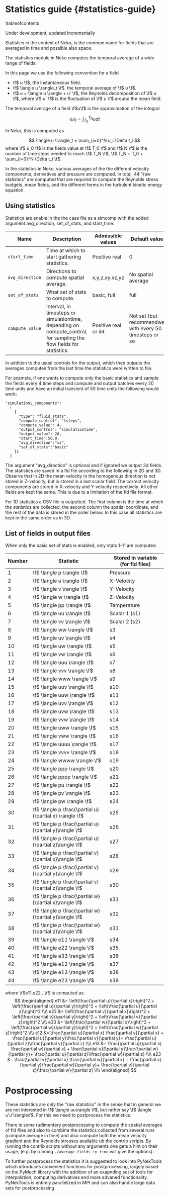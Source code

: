 # Statistics guide {#statistics-guide}

\tableofcontents

Under development, updated incrementally

Statistics in the context of Neko, is the common name for fields that are averaged in time and possible also space.

The statistics module in Neko computes the temporal average of a wide range of fields.

In this page we use the following convention for a field
- \f$ u \f$, the instantaneous field.
- \f$ \langle u \rangle_t \f$, the temporal average of \f$ u \f$. 
- \f$ u = \langle u \rangle + u' \f$, the Reynolds decomposition of \f$ u \f$, where \f$ u' \f$ is the fluctuation of \f$ u \f$ around the mean field.

The temporal average of a field \f$u\f$ is the approximation of the integral

$$
\langle u \rangle_t = \int_{T_0}^{T_N} u dt
$$

In Neko, this is computed as

$$
\langle u \rangle_t = \sum_{i=0}^N u_i \Delta t_i
$$
where \f$ u_0 \f$ is the fields value at \f$ T_0 \f$ and \f$ N \f$ is the number of time steps needed to reach \f$ T_N \f$, \f$ T_N = T_0 + \sum_{i=0}^N \Delta t_i \f$.

In the statistics in Neko, various averages of the the different velocity components, derivatives and pressure are computed. In total, 44 "raw statistics" are computed that are required to compute the Reynolds stress budgets, mean fields, and the different terms in the turbulent kinetic energy equation.

## Using statistics
Statistics are enable in the the case file as a simcomp with the added argument avg_direction, set_of_stats, and start_time:

| Name                | Description                                                          | Admissible values | Default value |
| ------------------- | -------------------------------------------------------------------- | ----------------- | ------------- |
| `start_time`        | Time at which to start gathering statistics.                         | Positive real     | 0             |
| `avg_direction`        | Directions to compute spatial average.                         | x,y,z,xy,xz,yz  |  No spatial average           |
| `set_of_stats`        | What set of stats to compute.                         | basic, full  |  full         |
| `compute_value` | Interval, in timesteps or simulationtime, depending on compute\_control, for sampling the flow fields for statistics. | Positive real or int  | Not set (but recommendwe with every 50 timesteps or so         |

In addition to the usual controls for the output, which then outputs the averages computes from the last time the statistics were written to file.

For example, if one wants to compute only the basic statistics and sample the fields every 4 time steps and compute and output batches every 20 time units and have an initial transient of 50 time units the following would work:

~~~~~~~~~~~~~~~{.json}
"simulation\_components": 
  [
    {
      "type": "fluid_stats",
      "compute_control": "tsteps",
      "compute_value": 4,
      "output_control": "simulationtime",
      "output_value": 20,
      "start_time":50.0,
      "avg_direction":"xz",
      "set_of_stats":"basic"
    }1
  ]
~~~~~~~~~~~~~~~
The argument "avg\_direction" is optional and if ignored we output 3d fields. The statistics are saved in a fld file according to the following in 2D and 3D. Observe that in 2D the mean velocity in the homogenous direction is not stored in Z-velocity, but is stored in a last scalar field. The correct velocity components are stored in X-velocity and Y-velocity respectively. All other fields are kept the same. This is due to a limitation of the fld file format.

For 1D statistics a CSV file is outputted. The first column is the time at which the statistics are collected, the second column the spatial coordinate, and the rest of the data is stored in the order below. In this case all statistics are kept in the same order as in 3D.

## List of fields in output files

When only the basic set of stats is enabled, only stats 1-11 are computed. 

| Number | Statistic | Stored in variable (for fld files) |
| ------ | --------- | ------------------ |
| 1 | \f$ \langle p \rangle \f$ | Pressure|
| 2 | \f$ \langle u \rangle \f$ | X-Velocity|
| 3 | \f$ \langle v \rangle \f$ | Y-Velocity|
| 4 | \f$ \langle w \rangle \f$ | Z-Velocity|
| 5 | \f$ \langle pp \rangle \f$ | Temperature|
| 6 | \f$ \langle uu \rangle \f$ | Scalar 1 (s1)|
| 7 | \f$ \langle vv \rangle \f$ | Scalar 2 (s2)|
| 8 | \f$ \langle ww \rangle \f$ | s3|
| 9 | \f$ \langle uv \rangle \f$ | s4|
|10 | \f$ \langle uw \rangle \f$ | s5|
| 11 | \f$ \langle vw \rangle \f$ | s6|
| 12| \f$ \langle uuu \rangle \f$ | s7|
| 13| \f$ \langle vvv \rangle \f$ | s8|
| 14 | \f$ \langle www \rangle \f$ | s9|
| 15 | \f$ \langle  uuv   \rangle \f$ | s10 |
| 16 | \f$ \langle  uuw   \rangle \f$ | s11 |
| 17 | \f$ \langle  uvv   \rangle \f$ | s12 |
| 18 | \f$ \langle  uvw   \rangle \f$ | s13 |
| 19 | \f$ \langle  vvw   \rangle \f$ | s14 |
| 20 | \f$ \langle  uww   \rangle \f$ | s15 |
| 21 | \f$ \langle  vww   \rangle \f$ | s16 |
| 22 | \f$ \langle  uuuu  \rangle \f$ | s17 |
| 23 | \f$ \langle  vvvv  \rangle \f$ | s18 |
| 24 | \f$ \langle wwww   \rangle \f$ | s19 |
| 25 | \f$ \langle  ppp   \rangle \f$ | s20 |
| 26 | \f$ \langle  pppp  \rangle \f$ | s21 |
| 27 | \f$ \langle  pu    \rangle \f$ | s22 |
| 28 | \f$ \langle  pv    \rangle \f$ | s23 |
| 29 | \f$ \langle  pw    \rangle \f$ | s24 |
| 30 | \f$ \langle  p \frac{\partial u} {\partial x} \rangle \f$ | s25 |
| 31 | \f$ \langle  p \frac{\partial u} {\partial y}\rangle \f$ | s26 |
| 32 | \f$ \langle  p \frac{\partial u} {\partial z}\rangle \f$ | s27 |
| 33 | \f$ \langle  p \frac{\partial v} {\partial x}\rangle \f$ | s28 |
| 34 | \f$ \langle  p \frac{\partial v} {\partial y}\rangle \f$ | s29 |
| 35 | \f$ \langle  p \frac{\partial v} {\partial z}\rangle \f$ | s30 |
| 36 | \f$ \langle  p \frac{\partial w} {\partial x}\rangle \f$ | s31 |
| 37 | \f$ \langle  p \frac{\partial w} {\partial y}\rangle \f$ | s32 |
| 38 | \f$ \langle  p \frac{\partial w} {\partial z}\rangle \f$ | s33 |
| 39 | \f$ \langle  e11   \rangle \f$ | s34 |
| 40 | \f$ \langle  e22   \rangle \f$ | s35 |
| 41 | \f$ \langle  e33   \rangle \f$ | s36 |
| 42 | \f$ \langle  e12   \rangle \f$ | s37 |
| 43 | \f$ \langle  e13   \rangle \f$ | s38 |
| 44 | \f$ \langle  e23   \rangle \f$ | s39 |

where \f$e11,e22...\f$ is computed as:
$$
\begin{aligned}
e11 &= \left(\frac{\partial u}{\partial x}\right)^2 + \left(\frac{\partial u}{\partial y}\right)^2 + \left(\frac{\partial u}{\partial z}\right)^2 \\\\
e22 &= \left(\frac{\partial v}{\partial x}\right)^2 + \left(\frac{\partial v}{\partial y}\right)^2 + \left(\frac{\partial v}{\partial z}\right)^2 \\\\
e33 &= \left(\frac{\partial w}{\partial x}\right)^2 + \left(\frac{\partial w}{\partial y}\right)^2 + \left(\frac{\partial w}{\partial z}\right)^2 \\\\
e12 &= \frac{\partial u}{\partial x}  \frac{\partial v}{\partial x} + \frac{\partial u}{\partial y}\frac{\partial v}{\partial y}+ \frac{\partial u}{\partial z}\\frac{\partial v}{\partial z} \\\\
e13 &= \frac{\partial u}{\partial x}  \frac{\partial w}{\partial x} + \frac{\partial u}{\partial y}\frac{\partial w}{\partial y}+ \frac{\partial u}{\partial z}\\frac{\partial w}{\partial z} \\\\
e23 &= \frac{\partial v}{\partial x}  \frac{\partial w}{\partial x} + \frac{\partial v}{\partial y}\frac{\partial w}{\partial y}+ \frac{\partial v}{\partial z}\\frac{\partial w}{\partial z} \\\\
\end{aligned}
$$


# Postprocessing
These statistics are only the "raw statistics" in the sense that in general we are not interested in \f$ \langle uu\rangle \f$, but rather say \f$ \langle u'u'\rangle\f$. For this we need to postprocess the statistics. 

There is some rudimentary postprocessing to compute the spatial averages of fld files and also to combine the statistics collected from several runs (compute average in time) and also compute both the mean velocity gradient and the Reynolds stresses available ub the contrib scripts. By running the contrib scripts without any arguments one gets a hint on their usage, (e.g. by running `./average_fields_in_time` will give the options). 

To further postprocess the statistics it is suggested to look into PyNekTools which introduces convenient functions for prostprocessing, largely based on the PyMech library with the addition of an exapnding set of tools for interpolation, computing derivatives and more advaned functionality.  PyNekTools is entirely parallelized in MPI and can also handle large data sets for postprocessing.



